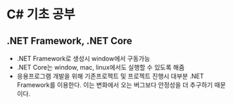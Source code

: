# C# 기초 공부

## .NET Framework, .NET Core

- .NET Framework로 생성시 window에서 구동가능
- .NET Core는 window, mac, linux에서도 실행할 수 있도록 해줌
- 응용프로그램 개발을 위해 기존프로젝트 및 프로젝트 진행시 대부분 .NET Framework를 이용한다. 이는 변화에서 오는 버그보다 안정성을 더 추구하기 때문이다.